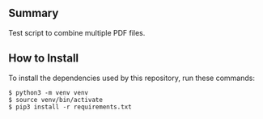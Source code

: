 ## Summary

Test script to combine multiple PDF files.

## How to Install

To install the dependencies used by this repository, run these commands:

```shell
$ python3 -m venv venv
$ source venv/bin/activate
$ pip3 install -r requirements.txt
```
